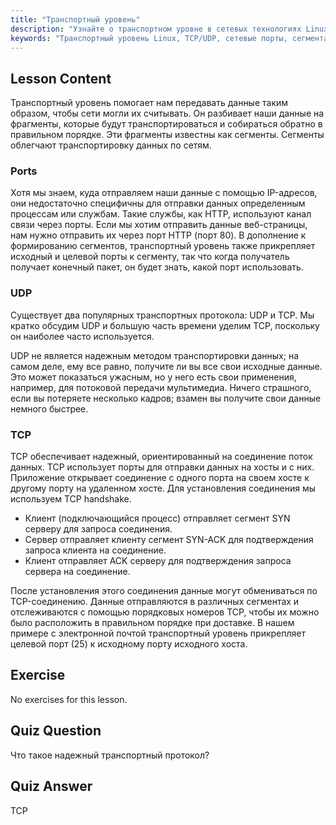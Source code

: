 ```yaml
---
title: "Транспортный уровень"
description: "Узнайте о транспортном уровне в сетевых технологиях Linux, включая протоколы TCP/UDP, порты и сегментацию данных. Поймите, как данные передаются надежно."
keywords: "Транспортный уровень Linux, TCP/UDP, сетевые порты, сегментация данных, сети Linux, учебник для начинающих, сетевые протоколы"
---
```


## Lesson Content

Транспортный уровень помогает нам передавать данные таким образом, чтобы сети могли их считывать. Он разбивает наши данные на фрагменты, которые будут транспортироваться и собираться обратно в правильном порядке. Эти фрагменты известны как сегменты. Сегменты облегчают транспортировку данных по сетям.

### Ports

Хотя мы знаем, куда отправляем наши данные с помощью IP-адресов, они недостаточно специфичны для отправки данных определенным процессам или службам. Такие службы, как HTTP, используют канал связи через порты. Если мы хотим отправить данные веб-страницы, нам нужно отправить их через порт HTTP (порт 80). В дополнение к формированию сегментов, транспортный уровень также прикрепляет исходный и целевой порты к сегменту, так что когда получатель получает конечный пакет, он будет знать, какой порт использовать.

### UDP

Существует два популярных транспортных протокола: UDP и TCP. Мы кратко обсудим UDP и большую часть времени уделим TCP, поскольку он наиболее часто используется.

UDP не является надежным методом транспортировки данных; на самом деле, ему все равно, получите ли вы все свои исходные данные. Это может показаться ужасным, но у него есть свои применения, например, для потоковой передачи мультимедиа. Ничего страшного, если вы потеряете несколько кадров; взамен вы получите свои данные немного быстрее.

### TCP

TCP обеспечивает надежный, ориентированный на соединение поток данных. TCP использует порты для отправки данных на хосты и с них. Приложение открывает соединение с одного порта на своем хосте к другому порту на удаленном хосте. Для установления соединения мы используем TCP handshake.

- Клиент (подключающийся процесс) отправляет сегмент SYN серверу для запроса соединения.
- Сервер отправляет клиенту сегмент SYN-ACK для подтверждения запроса клиента на соединение.
- Клиент отправляет ACK серверу для подтверждения запроса сервера на соединение.

После установления этого соединения данные могут обмениваться по TCP-соединению. Данные отправляются в различных сегментах и отслеживаются с помощью порядковых номеров TCP, чтобы их можно было расположить в правильном порядке при доставке. В нашем примере с электронной почтой транспортный уровень прикрепляет целевой порт (25) к исходному порту исходного хоста.

## Exercise

No exercises for this lesson.

## Quiz Question

Что такое надежный транспортный протокол?

## Quiz Answer

TCP
